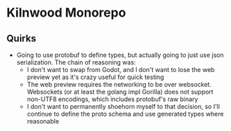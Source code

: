 # Kilnwood Monorepo

## Quirks

- Going to use protobuf to define types, but actually going to just use json serialization. The chain of reasoning was:
  - I don't want to swap from Godot, and I don't want to lose the web preview yet as it's crazy useful for quick testing
  - The web preview requires the networking to be over websocket. Websockets (or at least the golang impl Gorilla) does not support non-UTF8 encodings, which includes protobuf's raw binary
  - I don't want to permanently shoehorn myself to that decision, so I'll continue to define the proto schema and use generated types where reasonable
